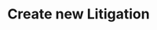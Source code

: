 ---
title: Create new Litigation
excerpt: >-
  Create a new litigation case. This endpoint requires a case title and docket
  number to be provided. User must be a contributor to create a litigation
  record.
api:
  file: litigation.json
  operationId: createLitigation
deprecated: false
hidden: false
metadata:
  title: ''
  description: ''
  robots: index
next:
  description: ''
---